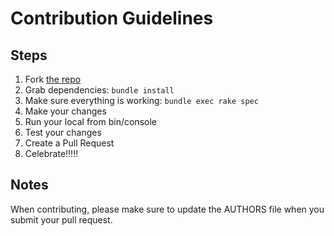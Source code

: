 # Contribution Guidelines

## Steps

1. Fork [the repo](https://github.com/tanvir002700/nth_permutation)
2. Grab dependencies: `bundle install`
3. Make sure everything is working: `bundle exec rake spec`
4. Make your changes
5. Run your local from bin/console
6. Test your changes
7. Create a Pull Request
8. Celebrate!!!!!

## Notes

When contributing, please make sure to update the AUTHORS file
when you submit your pull request.
